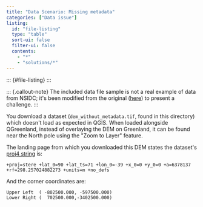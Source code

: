 ```yaml
---
title: "Data Scenario: Missing metadata"
categories: ["Data issue"]
listing:
  id: "file-listing"
  type: "table"
  sort-ui: false
  filter-ui: false
  contents:
    - "*"
    - "solutions/*"
---
```


::: {#file-listing}
:::

::: {.callout-note}
The included data file sample is not a real example of data from NSIDC; it's been
modified from the original ([here](https://nsidc.org/data/nsidc-0092/versions/1)) to
present a challenge.
:::

You download a dataset (`dem_without_metadata.tif`, found in this directory) which
doesn't load as expected in QGIS. When loaded alongside QGreenland, instead of
overlaying the DEM on Greenland, it can be found near the North pole using the "Zoom to
Layer" feature.

The landing page from which you downloaded this DEM states the dataset's [proj4
string](https://proj.org/usage/) is:

```text
+proj=stere +lat_0=90 +lat_ts=71 +lon_0=-39 +x_0=0 +y_0=0 +a=6378137 +rf=298.257024882273 +units=m +no_defs
```

<!-- TODO:
Consider if we should use a named datum in proj4 string instead of +a, +rf params
-->

And the corner coordinates are:

```text
Upper Left  ( -802500.000, -597500.000)
Lower Right (  702500.000,-3402500.000)
```
